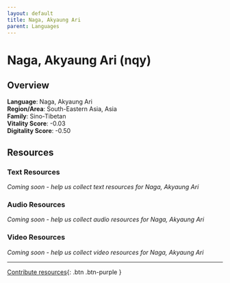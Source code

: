 ```yaml
---
layout: default
title: Naga, Akyaung Ari
parent: Languages
---
```


# Naga, Akyaung Ari (nqy)

## Overview

**Language**: Naga, Akyaung Ari  
**Region/Area**: South-Eastern Asia, Asia  
**Family**: Sino-Tibetan  
**Vitality Score**: -0.03  
**Digitality Score**: -0.50  

## Resources

### Text Resources
*Coming soon - help us collect text resources for Naga, Akyaung Ari*

### Audio Resources
*Coming soon - help us collect audio resources for Naga, Akyaung Ari*

### Video Resources
*Coming soon - help us collect video resources for Naga, Akyaung Ari*

---

[Contribute resources](https://fairtrain.github.io/){: .btn .btn-purple }

